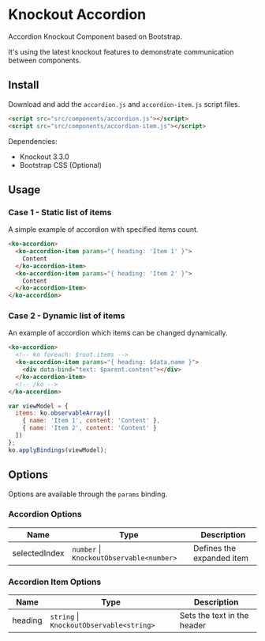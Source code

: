 # Knockout Accordion

Accordion Knockout Component based on Bootstrap.

It's using the latest knockout features to demonstrate communication between components.



## Install

Download and add the `accordion.js` and `accordion-item.js` script files.

```html
<script src="src/components/accordion.js"></script>
<script src="src/components/accordion-item.js"></script>
```

Dependencies:
* Knockout 3.3.0
* Bootstrap CSS (Optional)

## Usage

### Case 1 - Static list of items

A simple example of accordion with specified items count.

```html
<ko-accordion>
  <ko-accordion-item params="{ heading: 'Item 1' }">
    Content
  </ko-accordion-item>
  <ko-accordion-item params="{ heading: 'Item 2' }">
    Content
  </ko-accordion-item>
</ko-accordion>
```

### Case 2 - Dynamic list of items

An example of accordion which items can be changed dynamically.

```html
<ko-accordion>
  <!-- ko foreach: $root.items -->
  <ko-accordion-item params="{ heading: $data.name }">
    <div data-bind="text: $parent.content"></div>
  </ko-accordion-item>
  <!-- /ko -->
</ko-accordion>
```

```javascript
var viewModel = {
  items: ko.observableArray([
    { name: 'Item 1', content: 'Content' },
    { name: 'Item 2', content: 'Content' }
  ])
};
ko.applyBindings(viewModel);
```

## Options

Options are available through the `params` binding.

### Accordion Options
| Name          | Type                                       | Description               |
|---------------|--------------------------------------------|---------------------------|
| selectedIndex | `number` \| `KnockoutObservable<number>`   | Defines the expanded item |

### Accordion Item Options
| Name          | Type                                       | Description                 |
|---------------|--------------------------------------------|-----------------------------|
| heading       | `string` \| `KnockoutObservable<string>`   | Sets the text in the header |
